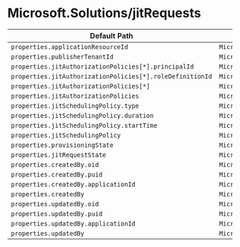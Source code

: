 # Microsoft.Solutions/jitRequests

| Default Path | Alias |
|---|---|
| `properties.applicationResourceId` | `Microsoft.Solutions/jitRequests/applicationResourceId` |
| `properties.publisherTenantId` | `Microsoft.Solutions/jitRequests/publisherTenantId` |
| `properties.jitAuthorizationPolicies[*].principalId` | `Microsoft.Solutions/jitRequests/jitAuthorizationPolicies[*].principalId` |
| `properties.jitAuthorizationPolicies[*].roleDefinitionId` | `Microsoft.Solutions/jitRequests/jitAuthorizationPolicies[*].roleDefinitionId` |
| `properties.jitAuthorizationPolicies[*]` | `Microsoft.Solutions/jitRequests/jitAuthorizationPolicies[*]` |
| `properties.jitAuthorizationPolicies` | `Microsoft.Solutions/jitRequests/jitAuthorizationPolicies` |
| `properties.jitSchedulingPolicy.type` | `Microsoft.Solutions/jitRequests/jitSchedulingPolicy.type` |
| `properties.jitSchedulingPolicy.duration` | `Microsoft.Solutions/jitRequests/jitSchedulingPolicy.duration` |
| `properties.jitSchedulingPolicy.startTime` | `Microsoft.Solutions/jitRequests/jitSchedulingPolicy.startTime` |
| `properties.jitSchedulingPolicy` | `Microsoft.Solutions/jitRequests/jitSchedulingPolicy` |
| `properties.provisioningState` | `Microsoft.Solutions/jitRequests/provisioningState` |
| `properties.jitRequestState` | `Microsoft.Solutions/jitRequests/jitRequestState` |
| `properties.createdBy.oid` | `Microsoft.Solutions/jitRequests/createdBy.oid` |
| `properties.createdBy.puid` | `Microsoft.Solutions/jitRequests/createdBy.puid` |
| `properties.createdBy.applicationId` | `Microsoft.Solutions/jitRequests/createdBy.applicationId` |
| `properties.createdBy` | `Microsoft.Solutions/jitRequests/createdBy` |
| `properties.updatedBy.oid` | `Microsoft.Solutions/jitRequests/updatedBy.oid` |
| `properties.updatedBy.puid` | `Microsoft.Solutions/jitRequests/updatedBy.puid` |
| `properties.updatedBy.applicationId` | `Microsoft.Solutions/jitRequests/updatedBy.applicationId` |
| `properties.updatedBy` | `Microsoft.Solutions/jitRequests/updatedBy` |

